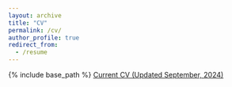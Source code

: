 ```yaml
---
layout: archive
title: "CV"
permalink: /cv/
author_profile: true
redirect_from:
  - /resume
---
```


{% include base_path %}
[Current CV (Updated September, 2024)](/documents/Burn_CV.pdf)
